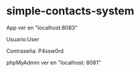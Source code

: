 # simple-contacts-system 

App ver en "localhost:8083"

Usuario:User

Contraseña: P4ssw0rd

phpMyAdmin ver en "localhost: 8081"






